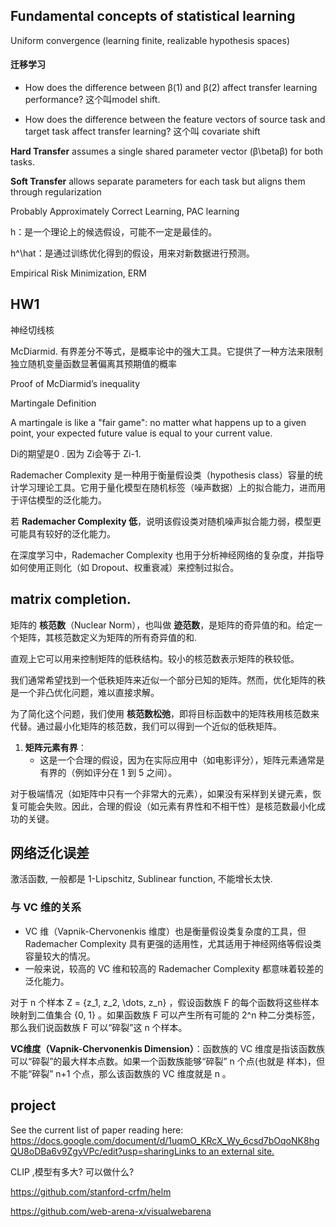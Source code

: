 ## Fundamental concepts of statistical learning

Uniform convergence (learning finite, realizable hypothesis spaces)

#### 迁移学习

- How does the difference between β(1) and β(2) affect transfer learning performance?   这个叫model shift.

- How does the difference between the feature vectors of source task and target task affect transfer learning?  这个叫 covariate shift

**Hard Transfer** assumes a single shared parameter vector (β\betaβ) for both tasks.

**Soft Transfer** allows separate parameters for each task but aligns them through regularization

Probably Approximately Correct Learning,  PAC learning

h：是一个理论上的候选假设，可能不一定是最佳的。

h^\hat：是通过训练优化得到的假设，用来对新数据进行预测。

Empirical Risk Minimization, ERM

## HW1

神经切线核

McDiarmid. 有界差分不等式，是概率论中的强大工具。它提供了一种方法来限制独立随机变量函数显著偏离其预期值的概率

Proof of McDiarmid’s inequality

Martingale Definition

A martingale is like a "fair game": no matter what happens up to a given point, your expected future value is equal to your current value.

Di的期望是0 .  因为 Zi会等于 Zi-1.

Rademacher Complexity 是一种用于衡量假设类（hypothesis class）容量的统计学习理论工具。它用于量化模型在随机标签（噪声数据）上的拟合能力，进而用于评估模型的泛化能力。

若 **Rademacher Complexity 低**，说明该假设类对随机噪声拟合能力弱，模型更可能具有较好的泛化能力。

在深度学习中，Rademacher Complexity 也用于分析神经网络的复杂度，并指导如何使用正则化（如 Dropout、权重衰减）来控制过拟合。







## matrix completion.

矩阵的 **核范数**（Nuclear Norm），也叫做 **迹范数**，是矩阵的奇异值的和。给定一个矩阵，其核范数定义为矩阵的所有奇异值的和. 

直观上它可以用来控制矩阵的低秩结构。较小的核范数表示矩阵的秩较低。

我们通常希望找到一个低秩矩阵来近似一个部分已知的矩阵。然而，优化矩阵的秩是一个非凸优化问题，难以直接求解。

为了简化这个问题，我们使用 **核范数松弛**，即将目标函数中的矩阵秩用核范数来代替。通过最小化矩阵的核范数，我们可以得到一个近似的低秩矩阵。

1. **矩阵元素有界**：
   - 这是一个合理的假设，因为在实际应用中（如电影评分），矩阵元素通常是有界的（例如评分在 1 到 5 之间）。

对于极端情况（如矩阵中只有一个非常大的元素），如果没有采样到关键元素，恢复可能会失败。因此，合理的假设（如元素有界性和不相干性）是核范数最小化成功的关键。

## 网络泛化误差

激活函数, 一般都是 1-Lipschitz, Sublinear function, 不能增长太快. 

### **与 VC 维的关系**

- VC 维（Vapnik-Chervonenkis 维度）也是衡量假设类复杂度的工具，但 Rademacher Complexity 具有更强的适用性，尤其适用于神经网络等假设类容量较大的情况。
- 一般来说，较高的 VC 维和较高的 Rademacher Complexity 都意味着较差的泛化能力。



对于  n  个样本  Z = \{z_1, z_2, \dots, z_n\} ，假设函数族  F  的每个函数将这些样本映射到二值集合  \{0, 1\} 。如果函数族  F  可以产生所有可能的  2^n  种二分类标签，那么我们说函数族  F  可以“碎裂”这  n  个样本。

**VC维度（Vapnik-Chervonenkis Dimension）**：函数族的 VC 维度是指该函数族可以“碎裂”的最大样本点数。如果一个函数族能够“碎裂”  n  个点(也就是 样本)，但不能“碎裂”  n+1  个点，那么该函数族的 VC 维度就是  n 。









## project

See the current list of paper reading here: [https://docs.google.com/document/d/1uqmO_KRcX_Wy_6csd7bOqoNK8hgQU8oDBa6v9ZgyVPc/edit?usp=sharingLinks to an external site.](https://docs.google.com/document/d/1uqmO_KRcX_Wy_6csd7bOqoNK8hgQU8oDBa6v9ZgyVPc/edit?usp=sharing)





CLIP ,模型有多大? 可以做什么? 



https://github.com/stanford-crfm/helm



https://github.com/web-arena-x/visualwebarena





